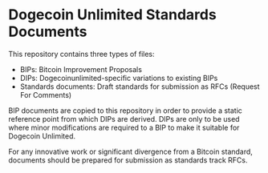 Dogecoin Unlimited Standards Documents
============================

This repository contains three types of files:

* BIPs: Bitcoin Improvement Proposals
* DIPs: Dogecoinunlimited-specific variations to existing BIPs
* Standards documents: Draft standards for submission as RFCs (Request For Comments)

BIP documents are copied to this repository in order to provide a static reference point from
which DIPs are derived. DIPs are only to be used where minor modifications are required to a
BIP to make it suitable for Dogecoin Unlimited.

For any innovative work or significant divergence from a Bitcoin standard, documents should
be prepared for submission as standards track RFCs.

